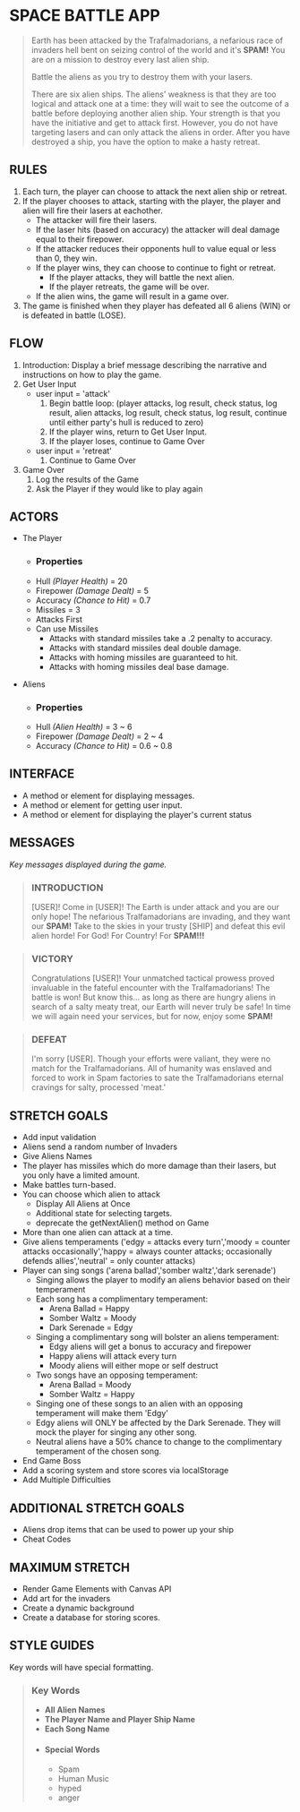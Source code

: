 # SPACE BATTLE APP

> Earth has been attacked by the Trafalmadorians, a nefarious race of invaders hell bent on seizing control of the world and it's **SPAM!** You are on a mission to destroy every last alien ship.
>
> Battle the aliens as you try to destroy them with your lasers.
>
> There are six alien ships. The aliens' weakness is that they are too logical and attack one at a time: they will wait to see the outcome of a battle before deploying another alien ship. Your strength is that you have the initiative and get to attack first. However, you do not have targeting lasers and can only attack the aliens in order. After you have destroyed a ship, you have the option to make a hasty retreat.

## RULES

1. Each turn, the player can choose to attack the next alien ship or retreat.
2. If the player chooses to attack, starting with the player, the player and alien will fire their lasers at eachother.
    - The attacker will fire their lasers.
    - If the laser hits (based on accuracy) the attacker will deal damage equal to their firepower.
    - If the attacker reduces their opponents hull to value equal or less than 0, they win.
    - If the player wins, they can choose to continue to fight or retreat.
        - If the player attacks, they will battle the next alien.  
        - If the player retreats, the game will be over.
    - If the alien wins, the game will result in a game over.
1. The game is finished when they player has defeated all 6 aliens (WIN) or is defeated in battle (LOSE).

## FLOW

1. Introduction: Display a brief message describing the narrative and instructions on how to play the game.
2. Get User Input
    - user input = 'attack'
        1. Begin battle loop: (player attacks, log result, check status, log result, alien attacks, log result, check status, log result, continue until either party's hull is reduced to zero)
        2. If the player wins, return to Get User Input.
        3. If the player loses, continue to Game Over
    - user input = 'retreat'
        1. Continue to Game Over
3. Game Over
    1. Log the results of the Game
    2. Ask the Player if they would like to play again

## ACTORS

- The Player
    - ### Properties
    - Hull *(Player Health)* = 20
    - Firepower *(Damage Dealt)* = 5
    - Accuracy *(Chance to Hit)* = 0.7
    - Missiles = 3
    - Attacks First
    - Can use Missiles
        - Attacks with standard missiles take a .2 penalty to accuracy.
        - Attacks with standard missiles deal double damage.
        - Attacks with homing missiles are guaranteed to hit.
        - Attacks with homing missiles deal base damage.

- Aliens
    - ### Properties
    - Hull *(Alien Health)* = 3 ~ 6
    - Firepower *(Damage Dealt)* = 2 ~ 4
    - Accuracy *(Chance to Hit)* = 0.6 ~ 0.8

## INTERFACE

- A method or element for displaying messages.
- A method or element for getting user input.
- A method or element for displaying the player's current status

## MESSAGES

*Key messages displayed during the game.*

> ### INTRODUCTION
>
> [USER]!  Come in [USER]!  The Earth is under attack and you are our only hope!  The nefarious Tralfamadorians are invading, and they want our **SPAM!**  Take to the skies in your trusty [SHIP] and defeat this evil alien horde!  For God!  For Country!  For **SPAM!!!**

> ### VICTORY
>
> Congratulations [USER]!  Your unmatched tactical prowess proved invaluable in the fateful encounter with the Tralfamadorians!  The battle is won!  But know this... as long as there are hungry aliens in search of a salty meaty treat, our Earth will never truly be safe!  In time we will again need your services, but for now, enjoy some **SPAM!**

> ### DEFEAT
>
> I'm sorry [USER].  Though your efforts were valiant, they were no match for the Tralfamadorians.  All of humanity was enslaved and forced to work in Spam factories to sate the Tralfamadorians eternal cravings for salty, processed 'meat.'

## STRETCH GOALS

- Add input validation
- Aliens send a random number of Invaders
- Give Aliens Names
- The player has missiles which do more damage than their lasers, but you only have a limited amount.
- Make battles turn-based.
- You can choose which alien to attack
    - Display All Aliens at Once
    - Additional state for selecting targets.
    - deprecate the getNextAlien() method on Game
- More than one alien can attack at a time.
- Give aliens temperaments ('edgy = attacks every turn','moody = counter attacks occasionally','happy = always counter attacks; occasionally defends allies','neutral' = only counter attacks)
- Player can sing songs ('arena ballad','somber waltz','dark serenade')
    - Singing allows the player to modify an aliens behavior based on their temperament
    - Each song has a complimentary temperament:
        - Arena Ballad = Happy
        - Somber Waltz = Moody
        - Dark Serenade = Edgy
    - Singing a complimentary song will bolster an aliens temperament:
        - Edgy aliens will get a bonus to accuracy and firepower
        - Happy aliens will attack every turn
        - Moody aliens will either mope or self destruct
    - Two songs have an opposing temperament:
        - Arena Ballad = Moody
        - Somber Waltz = Happy
    - Singing one of these songs to an alien with an opposing temperament will make them 'Edgy'
    - Edgy aliens will ONLY be affected by the Dark Serenade.  They will mock the player for singing any other song.
    - Neutral aliens have a 50% chance to change to the complimentary temperament of the chosen song.
- End Game Boss
- Add a scoring system and store scores via localStorage
- Add Multiple Difficulties

## ADDITIONAL STRETCH GOALS

- Aliens drop items that can be used to power up your ship
- Cheat Codes

## MAXIMUM STRETCH

- Render Game Elements with Canvas API
- Add art for the invaders
- Create a dynamic background
- Create a database for storing scores.

## STYLE GUIDES

Key words will have special formatting.

> ### Key Words
> - **All Alien Names**
> - **The Player Name and Player Ship Name**
> - **Each Song Name**
> - #### Special Words
>   - Spam
>   - Human Music
>   - hyped
>   - anger